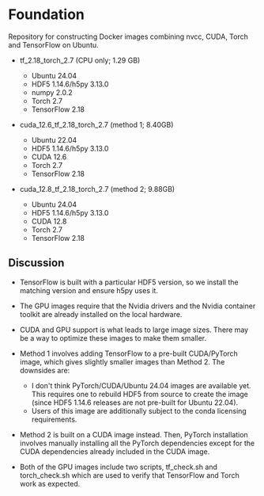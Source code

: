 Foundation
==========

Repository for constructing Docker images combining nvcc, CUDA, Torch
and TensorFlow on Ubuntu. 

* tf_2.18_torch_2.7 (CPU only; 1.29 GB)

  - Ubuntu 24.04
  - HDF5 1.14.6/h5py 3.13.0
  - numpy 2.0.2
  - Torch 2.7
  - TensorFlow 2.18

* cuda_12.6_tf_2.18_torch_2.7 (method 1; 8.40GB)

  - Ubuntu 22.04
  - HDF5 1.14.6/h5py 3.13.0
  - CUDA 12.6
  - Torch 2.7
  - TensorFlow 2.18

* cuda_12.8_tf_2.18_torch_2.7 (method 2; 9.88GB)

  - Ubuntu 24.04
  - HDF5 1.14.6/h5py 3.13.0
  - CUDA 12.8
  - Torch 2.7
  - TensorFlow 2.18

Discussion
----------

* TensorFlow is built with a particular HDF5 version, so we install
the matching version and ensure h5py uses it.

* The GPU images require that the Nvidia drivers and the Nvidia
container toolkit are already installed on the local hardware.

* CUDA and GPU support is what leads to large image sizes.
There may be a way to optimize these images to make them smaller.

* Method 1 involves adding TensorFlow to a pre-built CUDA/PyTorch
image, which gives slightly smaller images than Method 2. The
downsides are:

  - I don't think PyTorch/CUDA/Ubuntu 24.04 images are available yet.
    This requires
    one to rebuild HDF5 from source to create the image (since HDF5
    1.14.6 releases are not pre-built for Ubuntu 22.04).
  - Users of this image are additionally subject to the conda
    licensing requirements.

* Method 2 is built on a CUDA image instead. Then, PyTorch
  installation involves manually installing all the PyTorch
  dependencies except for the CUDA dependencies already included in
  the CUDA image.

* Both of the GPU images include two scripts, tf_check.sh and
  torch_check.sh which are used to verify that TensorFlow and Torch
  work as expected.

